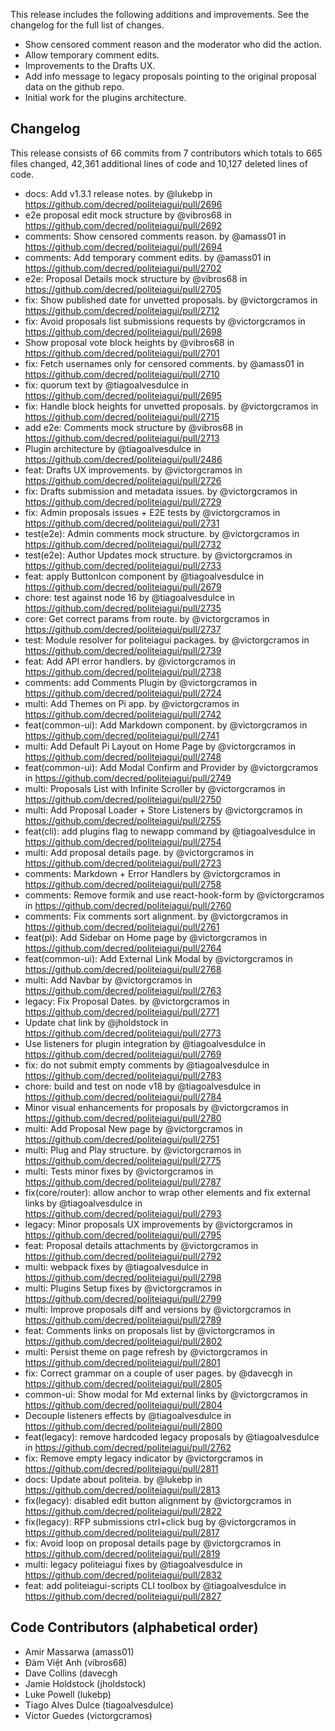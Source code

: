 This release includes the following additions and improvements. See the
changelog for the full list of changes.

* Show censored comment reason and the moderator who did the action.
* Allow temporary comment edits.
* Improvements to the Drafts UX.
* Add info message to legacy proposals pointing to the original proposal data on
  the github repo.
* Initial work for the plugins architecture.

## Changelog

This release consists of 66 commits from 7 contributors which totals to 665
files changed, 42,361 additional lines of code and 10,127 deleted lines of code.

* docs: Add v1.3.1 release notes. by @lukebp in
  https://github.com/decred/politeiagui/pull/2696
* e2e proposal edit mock structure by @vibros68 in
  https://github.com/decred/politeiagui/pull/2692
* comments: Show censored comments reason. by @amass01 in
  https://github.com/decred/politeiagui/pull/2694
* comments: Add temporary comment edits. by @amass01 in
  https://github.com/decred/politeiagui/pull/2702
* e2e: Proposal Details mock structure by @vibros68 in
  https://github.com/decred/politeiagui/pull/2705
* fix: Show published date for unvetted proposals. by @victorgcramos in
  https://github.com/decred/politeiagui/pull/2712
* fix: Avoid proposals list submissions requests by @victorgcramos in
  https://github.com/decred/politeiagui/pull/2698
* Show proposal vote block heights by @vibros68 in
  https://github.com/decred/politeiagui/pull/2701
* fix: Fetch usernames only for censored comments. by @amass01 in
  https://github.com/decred/politeiagui/pull/2710
* fix: quorum text by @tiagoalvesdulce in
  https://github.com/decred/politeiagui/pull/2695
* fix: Handle block heights for unvetted proposals. by @victorgcramos in
  https://github.com/decred/politeiagui/pull/2715
* add e2e: Comments mock structure by @vibros68 in
  https://github.com/decred/politeiagui/pull/2713
* Plugin architecture by @tiagoalvesdulce in
  https://github.com/decred/politeiagui/pull/2486
* feat: Drafts UX improvements. by @victorgcramos in
  https://github.com/decred/politeiagui/pull/2726
* fix: Drafts submission and metadata issues. by @victorgcramos in
  https://github.com/decred/politeiagui/pull/2729
* fix: Admin proposals issues + E2E tests by @victorgcramos in
  https://github.com/decred/politeiagui/pull/2731
* test(e2e): Admin comments mock structure. by @victorgcramos in
  https://github.com/decred/politeiagui/pull/2732
* test(e2e): Author Updates mock structure. by @victorgcramos in
  https://github.com/decred/politeiagui/pull/2733
* feat: apply ButtonIcon component by @tiagoalvesdulce in
  https://github.com/decred/politeiagui/pull/2679
* chore: test against node 16 by @tiagoalvesdulce in
  https://github.com/decred/politeiagui/pull/2735
* core: Get correct params from route. by @victorgcramos in
  https://github.com/decred/politeiagui/pull/2737
* test: Module resolver for politeiagui packages. by @victorgcramos in
  https://github.com/decred/politeiagui/pull/2739
* feat: Add API error handlers. by @victorgcramos in
  https://github.com/decred/politeiagui/pull/2738
* comments: add Comments Plugin by @victorgcramos in
  https://github.com/decred/politeiagui/pull/2724
* multi: Add Themes on Pi app. by @victorgcramos in
  https://github.com/decred/politeiagui/pull/2742
* feat(common-ui): Add Markdown component. by @victorgcramos in
  https://github.com/decred/politeiagui/pull/2741
* multi: Add Default Pi Layout on Home Page by @victorgcramos in
  https://github.com/decred/politeiagui/pull/2748
* feat(common-ui): Add Modal Confirm and Provider by @victorgcramos in
  https://github.com/decred/politeiagui/pull/2749
* multi: Proposals List with Infinite Scroller by @victorgcramos in
  https://github.com/decred/politeiagui/pull/2750
* multi: Add Proposal Loader + Store Listeners by @victorgcramos in
  https://github.com/decred/politeiagui/pull/2755
* feat(cli): add plugins flag to newapp command by @tiagoalvesdulce in
  https://github.com/decred/politeiagui/pull/2754
* multi: Add proposal details page. by @victorgcramos in
  https://github.com/decred/politeiagui/pull/2723
* comments: Markdown + Error Handlers by @victorgcramos in
  https://github.com/decred/politeiagui/pull/2758
* comments: Remove formik and use react-hook-form by @victorgcramos in
  https://github.com/decred/politeiagui/pull/2760
* comments: Fix comments sort alignment. by @victorgcramos in
  https://github.com/decred/politeiagui/pull/2761
* feat(pi): Add Sidebar on Home page by @victorgcramos in
  https://github.com/decred/politeiagui/pull/2764
* feat(common-ui): Add External Link Modal by @victorgcramos in
  https://github.com/decred/politeiagui/pull/2768
* multi: Add Navbar by @victorgcramos in
  https://github.com/decred/politeiagui/pull/2763
* legacy: Fix Proposal Dates. by @victorgcramos in
  https://github.com/decred/politeiagui/pull/2771
* Update chat link by @jholdstock in
  https://github.com/decred/politeiagui/pull/2773
* Use listeners for plugin integration by @tiagoalvesdulce in
  https://github.com/decred/politeiagui/pull/2769
* fix: do not submit empty comments by @tiagoalvesdulce in
  https://github.com/decred/politeiagui/pull/2783
* chore: build and test on node v18 by @tiagoalvesdulce in
  https://github.com/decred/politeiagui/pull/2784
* Minor visual enhancements for proposals by @victorgcramos in
  https://github.com/decred/politeiagui/pull/2780
* multi: Add Proposal New page by @victorgcramos in
  https://github.com/decred/politeiagui/pull/2751
* multi: Plug and Play structure. by @victorgcramos in
  https://github.com/decred/politeiagui/pull/2775
* multi: Tests minor fixes by @victorgcramos in
  https://github.com/decred/politeiagui/pull/2787
* fix(core/router): allow anchor to wrap other elements and fix external links
  by @tiagoalvesdulce in https://github.com/decred/politeiagui/pull/2793
* legacy: Minor proposals UX improvements by @victorgcramos in
  https://github.com/decred/politeiagui/pull/2795
* feat: Proposal details attachments by @victorgcramos in
  https://github.com/decred/politeiagui/pull/2792
* multi: webpack fixes by @tiagoalvesdulce in
  https://github.com/decred/politeiagui/pull/2798
* multi: Plugins Setup fixes by @victorgcramos in
  https://github.com/decred/politeiagui/pull/2799
* multi: Improve proposals diff and versions by @victorgcramos in
  https://github.com/decred/politeiagui/pull/2789
* feat: Comments links on proposals list by @victorgcramos in
  https://github.com/decred/politeiagui/pull/2802
* multi: Persist theme on page refresh by @victorgcramos in
  https://github.com/decred/politeiagui/pull/2801
* fix: Correct grammar on a couple of user pages. by @davecgh in
  https://github.com/decred/politeiagui/pull/2805
* common-ui: Show modal for Md external links by @victorgcramos in
  https://github.com/decred/politeiagui/pull/2804
* Decouple listeners effects by @tiagoalvesdulce in
  https://github.com/decred/politeiagui/pull/2800
* feat(legacy): remove hardcoded legacy proposals by @tiagoalvesdulce in
  https://github.com/decred/politeiagui/pull/2762
* fix: Remove empty legacy indicator by @victorgcramos in
  https://github.com/decred/politeiagui/pull/2811
* docs: Update about politeia. by @lukebp in
  https://github.com/decred/politeiagui/pull/2813
* fix(legacy): disabled edit button alignment by @victorgcramos in
  https://github.com/decred/politeiagui/pull/2822
* fix(legacy): RFP submissions ctrl+click bug by @victorgcramos in
  https://github.com/decred/politeiagui/pull/2817
* fix: Avoid loop on proposal details page by @victorgcramos in
  https://github.com/decred/politeiagui/pull/2819
* multi: legacy politeiagui fixes by @tiagoalvesdulce in
  https://github.com/decred/politeiagui/pull/2832
* feat: add politeiagui-scripts CLI toolbox by @tiagoalvesdulce in
  https://github.com/decred/politeiagui/pull/2827

## Code Contributors (alphabetical order)

* Amir Massarwa (amass01)
* Đàm Việt Anh (vibros68)
* Dave Collins (davecgh
* Jamie Holdstock (jholdstock)
* Luke Powell (lukebp)
* Tiago Alves Dulce (tiagoalvesdulce)
* Victor Guedes (victorgcramos)